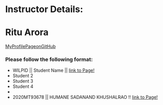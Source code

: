 # Instructor Details: #
# Ritu Arora #
[MyProfilePageonGitHub](https://ritubits.github.io/)

### Please follow the following format: ###

* WILPID ||     Student Name ||        [link to Page!](http://google.com)
* Student 2
* Student 3
* Student 4
* 
* 2020MT93678 || HUMANE SADANAND KHUSHALRAO !! [link to Page!](https://sadanandhumane.github.io/)
